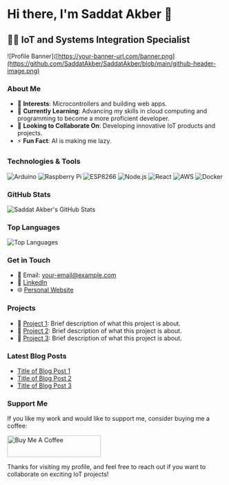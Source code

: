 # Hi there, I'm Saddat Akber 👋

## 👨‍💻 IoT and Systems Integration Specialist

![Profile Banner]([https://your-banner-url.com/banner.png](https://github.com/SaddatAkber/SaddatAkber/blob/main/github-header-image.png)

### About Me
- 👀 **Interests**: Microcontrollers and building web apps.
- 🌱 **Currently Learning**: Advancing my skills in cloud computing and programming to become a more proficient developer.
- 💞️ **Looking to Collaborate On**: Developing innovative IoT products and projects.
- ⚡ **Fun Fact**: AI is making me lazy.

### Technologies & Tools
<p align="left">
  <img src="https://img.shields.io/badge/Arduino-00979D?style=for-the-badge&logo=Arduino&logoColor=white" alt="Arduino" />
  <img src="https://img.shields.io/badge/Raspberry%20Pi-C51A4A?style=for-the-badge&logo=Raspberry-Pi" alt="Raspberry Pi" />
  <img src="https://img.shields.io/badge/ESP8266-000000?style=for-the-badge&logo=ESP8266&logoColor=white" alt="ESP8266" />
  <img src="https://img.shields.io/badge/Node.js-43853D?style=for-the-badge&logo=node-dot-js&logoColor=white" alt="Node.js" />
  <img src="https://img.shields.io/badge/React-20232A?style=for-the-badge&logo=react&logoColor=61DAFB" alt="React" />
  <img src="https://img.shields.io/badge/AWS-232F3E?style=for-the-badge&logo=amazon-aws&logoColor=white" alt="AWS" />
  <img src="https://img.shields.io/badge/Docker-2496ED?style=for-the-badge&logo=docker&logoColor=white" alt="Docker" />
</p>

### GitHub Stats
![Saddat Akber's GitHub Stats](https://github-readme-stats.vercel.app/api?username=SaddatAkber&show_icons=true&theme=radical)

### Top Languages
![Top Languages](https://github-readme-stats.vercel.app/api/top-langs/?username=SaddatAkber&layout=compact&theme=radical)

### Get in Touch
- 📧 Email: [your-email@example.com](mailto:your-email@example.com)
- 📝 [LinkedIn](https://www.linkedin.com/in/saddatakber)
- 🌐 [Personal Website](https://www.your-website.com)

### Projects
- 🌟 [Project 1](https://github.com/SaddatAkber/Project1): Brief description of what this project is about.
- 🌟 [Project 2](https://github.com/SaddatAkber/Project2): Brief description of what this project is about.
- 🌟 [Project 3](https://github.com/SaddatAkber/Project3): Brief description of what this project is about.

### Latest Blog Posts
<!-- BLOG-POST-LIST:START -->
- [Title of Blog Post 1](https://www.your-blog.com/blog-post-1)
- [Title of Blog Post 2](https://www.your-blog.com/blog-post-2)
- [Title of Blog Post 3](https://www.your-blog.com/blog-post-3)
<!-- BLOG-POST-LIST:END -->

### Support Me
If you like my work and would like to support me, consider buying me a coffee:

<a href="https://www.buymeacoffee.com/saddatakber" target="_blank"><img src="https://cdn.buymeacoffee.com/buttons/v2/default-yellow.png" alt="Buy Me A Coffee" style="height: 50px !important;width: 217px !important;" ></a>

Thanks for visiting my profile, and feel free to reach out if you want to collaborate on exciting IoT projects!
